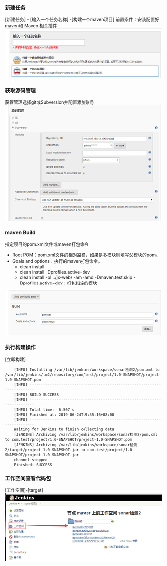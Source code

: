 ### 新建任务
[新建任务] - [输入一个任务名称] -[构建一个maven项目]
前置条件：安装配置好maven和	Maven 相关插件
![](./resources/20190624192200.png)

### 获取源码管理
获管管理选择git或Subversion并配置添加账号
![](./resources/11.png)

### maven Build
指定项目的pom.xml文件或maven打包命令
* Root POM：pom.xml文件的相对路径，如果是多模块则填写父模块的pom。
* Goals and options：执行的maven打包命令。
    * clean install
    * clean install -Dprofiles.active=dev
    * clean install -pl  ../jx-web/ -am -amd -Dmaven.test.skip -Dprofiles.active=dev：打包指定的模块
    
![](./resources/22.png)

### 执行构建操作
[立即构建]
```
    [INFO] Installing /var/lib/jenkins/workspace/sonar检测2/pom.xml to /var/lib/jenkins/.m2/repository/com/test/project/1.0-SNAPSHOT/project-1.0-SNAPSHOT.pom
    [INFO] ------------------------------------------------------------------------
    [INFO] BUILD SUCCESS
    [INFO] ------------------------------------------------------------------------
    [INFO] Total time:  6.507 s
    [INFO] Finished at: 2019-06-24T19:35:16+08:00
    [INFO] ------------------------------------------------------------------------
    Waiting for Jenkins to finish collecting data
    [JENKINS] Archiving /var/lib/jenkins/workspace/sonar检测2/pom.xml to com.test/project/1.0-SNAPSHOT/project-1.0-SNAPSHOT.pom
    [JENKINS] Archiving /var/lib/jenkins/workspace/sonar检测2/target/project-1.0-SNAPSHOT.jar to com.test/project/1.0-SNAPSHOT/project-1.0-SNAPSHOT.jar
    channel stopped
    Finished: SUCCESS
```

### 工作空间查看代码包
[工作空间]-[target]
![](./resources/20190624193840.png)